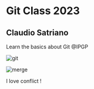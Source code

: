 # Git Class 2023
## Claudio Satriano

Learn the basics about Git @IPGP

![git](http://fabre.io/wp-content/uploads/2018/04/git.jpg)

![merge](https://media.giphy.com/media/v1.Y2lkPTc5MGI3NjExZWY4ZGIyYjA1ODg2MzRkZmUyMTY3ODhjZDNkMTc4ZmYxNzM4NDQ0YSZjdD1n/cFkiFMDg3iFoI/giphy.gif)

I love conflict !
